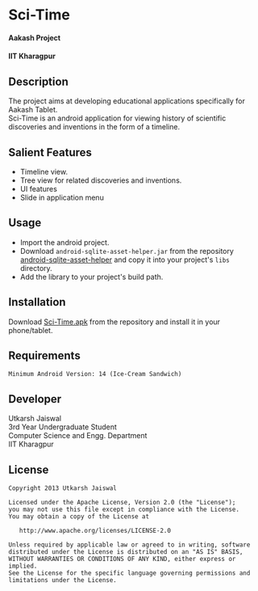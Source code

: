 Sci-Time
=======
#### Aakash Project
#### IIT Kharagpur

Description
-----------
The project aims at developing educational applications specifically for Aakash Tablet.  
Sci-Time is an android application for viewing history of scientific discoveries and inventions in the form of a timeline.  

Salient Features
----------------
* Timeline view.
* Tree view for related discoveries and inventions.
*  UI features
 * Slide in application menu

Usage
-----
* Import the android project.
* Download `android-sqlite-asset-helper.jar` from the repository [android-sqlite-asset-helper](https://github.com/jgilfelt/android-sqlite-asset-helper) and copy it into your project's `libs` directory.
* Add the library to your project's build path.

Installation
------------
Download [Sci-Time.apk](https://github.com/ujaiswaliit/Sci-Time/blob/master/bin/Sci-Time.apk?raw=true) from the repository and install it in your phone/tablet.  

Requirements  
------------
    Minimum Android Version: 14 (Ice-Cream Sandwich)  

Developer
-----------
Utkarsh Jaiswal  
3rd Year Undergraduate Student  
Computer Science and Engg. Department  
IIT Kharagpur

License
----------
    Copyright 2013 Utkarsh Jaiswal

    Licensed under the Apache License, Version 2.0 (the "License");
    you may not use this file except in compliance with the License.
    You may obtain a copy of the License at

       http://www.apache.org/licenses/LICENSE-2.0

    Unless required by applicable law or agreed to in writing, software
    distributed under the License is distributed on an "AS IS" BASIS,
    WITHOUT WARRANTIES OR CONDITIONS OF ANY KIND, either express or implied.
    See the License for the specific language governing permissions and
    limitations under the License.